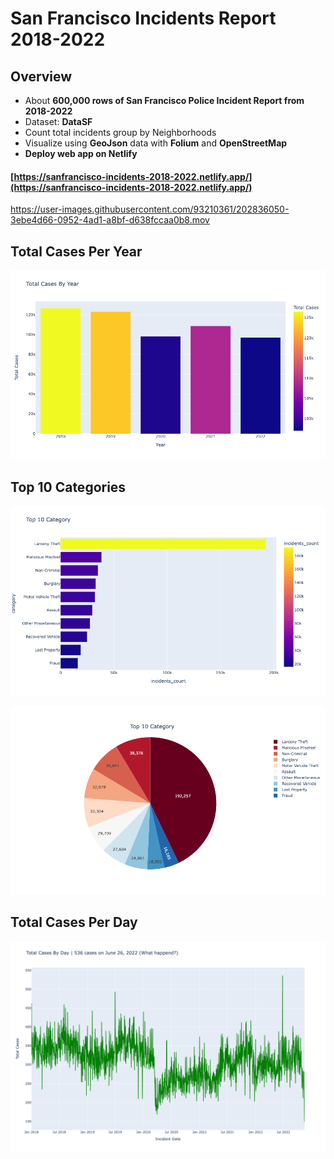# San Francisco Incidents Report 2018-2022
## Overview
- About **600,000 rows of San Francisco Police Incident Report from 2018-2022** 
- Dataset: **DataSF**
- Count total incidents group by Neighborhoods
- Visualize using **GeoJson** data with **Folium** and **OpenStreetMap**
- **Deploy web app on Netlify**
#### [https://sanfrancisco-incidents-2018-2022.netlify.app/](https://sanfrancisco-incidents-2018-2022.netlify.app/)

https://user-images.githubusercontent.com/93210361/202836050-3ebe4d66-0952-4ad1-a8bf-d638fccaa0b8.mov

## Total Cases Per Year
![png](images/cases_by_year.png)

## Top 10 Categories
![png](images/category_10_bar.png)

![png](images/category_10_pie.png)

## Total Cases Per Day
![png](images/cases_by_day.png)
